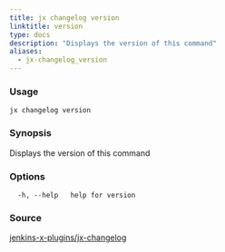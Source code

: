 ```yaml
---
title: jx changelog version
linktitle: version
type: docs
description: "Displays the version of this command"
aliases:
  - jx-changelog_version
---
```


### Usage

```
jx changelog version
```

### Synopsis

Displays the version of this command

### Options

```
  -h, --help   help for version
```

### Source

[jenkins-x-plugins/jx-changelog](https://github.com/jenkins-x-plugins/jx-changelog)
